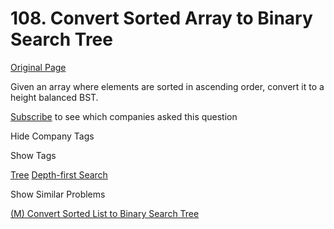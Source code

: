 # 108. Convert Sorted Array to Binary Search Tree

[Original Page](https://leetcode.com/problems/convert-sorted-array-to-binary-search-tree/)

Given an array where elements are sorted in ascending order, convert it to a height balanced BST.

<div>

[Subscribe](/subscribe/) to see which companies asked this question

</div>

<div>

<div id="company_tags" class="btn btn-xs btn-warning">Hide Company Tags</div>

<span class="hidebutton" style="display: inline;"></span></div>

<div>

<div id="tags" class="btn btn-xs btn-warning">Show Tags</div>

<span class="hidebutton">[Tree](/tag/tree/) [Depth-first Search](/tag/depth-first-search/)</span></div>

<div>

<div id="similar" class="btn btn-xs btn-warning">Show Similar Problems</div>

<span class="hidebutton">[(M) Convert Sorted List to Binary Search Tree](/problems/convert-sorted-list-to-binary-search-tree/)</span></div>